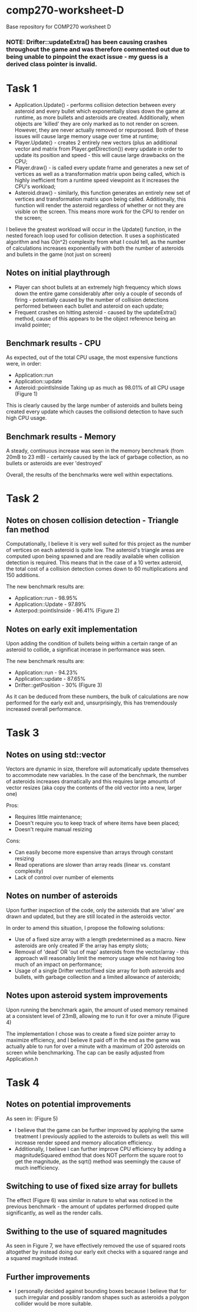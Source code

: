 # comp270-worksheet-D
Base repository for COMP270 worksheet D

### NOTE: Drifter::updateExtra() has been causing crashes throughout the game and was therefore commented out due to being unable to pinpoint the exact issue - my guess is a derived class pointer is invalid.

# Task 1

* Application.Update() - performs collision detection between every asteroid and every bullet which exponentially slows down the game at runtime, as more bullets and asteroids are created. Additionally, when objects are 'killed' they are only marked as to not render on screen. However, they are never actually removed or repurposed. Both of these issues will cause large memory usage over time at runtime;
* Player.Update() - creates 2 entirely new vectors (plus an additional vector and matrix from Player.getDirection()) every update in order to update its position and speed - this will cause large drawbacks on the CPU;
* Player.draw() - is called every update frame and generates a new set of vertices as well as a transformation matrix upon being called, which is highly inefficient from a runtime speed viewpoint as it increases the CPU's workload;
* Asteroid.draw() - similarly, this function generates an entirely new set of vertices and transformation matrix upon being called. Additionally, this function will render the asteroid regardless of whether or not they are visible on the screen. This means more work for the CPU to render on the screen;

I believe the greatest workload will occur in the Update() function, in the nested foreach loop used for collision detection. It uses a sophisticated algorithm and has O(n^2) complexity from what I could tell, as the number of calculations increases exponentially with both the number of asteroids and bullets in the game (not just on screen)

## Notes on initial playthrough

* Player can shoot bullets at an extremely high frequency which slows down the entire game considerably after only a couple of seconds of firing - potentially caused by the number of collision detections performed between each bullet and asteroid on each update;
* Frequent crashes on hitting asteroid - caused by the updateExtra() method, cause of this appears to be the object reference being an invalid pointer;

## Benchmark results - CPU

As expected, out of the total CPU usage, the most expensive functions were, in order:
* Application::run
* Application::update
* Asteroid::pointIsInside
Taking up as much as 98.01% of all CPU usage (Figure 1)

This is clearly caused by the large number of asteroids and bullets being created every update which causes the collisiond detection to have such high CPU usage.

## Benchmark results - Memory

A steady, continuous increase was seen in the memory benchmark (from 20mB to 23 mB) - certainly caused by the lack of garbage collection, as no bullets or asteroids are ever 'destroyed'

Overall, the results of the benchmarks were well within expectations.

# Task 2

## Notes on chosen collision detection - Triangle fan method

Computationally, I believe it is very well suited for this project as the number of vertices on each asteroid is quite low. The asteroid's triangle areas are computed upon being spawned and are readily available when collision detection is required. This means that in the case of a 10 vertex asteroid, the total cost of a collision detection comes down to 60 multiplications and 150 additions.

The new benchmark results are:
* Application::run - 98.95%
* Application::Update - 97.89%
* Asterpod::pointIsInside - 96.41%
(Figure 2)

## Notes on early exit implementation

Upon adding the condition of bullets being within a certain range of an asteroid to collide, a significat incerase in performance was seen.

The new benchmark results are:
* Application::run - 94.23%
* Application::update - 87.65%
* Drifter::getPosition - 30%
(Figure 3)

As it can be deduced from these numbers, the bulk of calculations are now performed for the early exit and, unsurprisingly, this has tremendously increased overall performance.

# Task 3

## Notes on using std::vector

Vectors are dynamic in size, therefore will automatically update themselves to accommodate new variables. In the case of the benchmark, the number of asteroids increases dramatically and this requires large amounts of vector resizes (aka copy the contents of the old vector into a new, larger one)

Pros:
* Requires little maintenance;
* Doesn't require you to keep track of where items have been placed;
* Doesn't require manual resizing

Cons:
* Can easily become more expensive than arrays through constant resizing
* Read operations are slower than array reads (linear vs. constant complexity)
* Lack of control over number of elements

## Notes on number of asteroids

Upon further inspection of the code, only the asteroids that are 'alive' are drawn and updated, but they are still located in the asteroids vector.

In order to amend this situation, I propose the following solutions:

* Use of a fixed size array with a length predetermined as a macro. New asteroids are only created IF the array has empty slots;
* Removal of 'dead' OR 'out of map' asteroids from the vector/array - this approach will reasonably limit the memory usage while not having too much of an impact on performance;
* Usage of a single Drifter vector/fixed size array for both asteroids and bullets, with garbage collection and a limited allowance of asteroids;

## Notes upon asteroid system improvements

Upon running the benchmark again, the amount of used memory remained at a consistent level of 23mB, allowing me to run it for over a minute (Figure 4)

The implementation I chose was to create a fixed size pointer array to maximize efficiency, and I believe it paid off in the end as the game was actually able to run for over a minute with a maximum of 200 asteroids on screen while benchmarking. The cap can be easily adjusted from Application.h

# Task 4

## Notes on potential improvements

As seen in: (Figure 5)
* I believe that the game can be further improved by applying the same treatment I previously applied to the asteroids to bullets as well: this will increase render speed and memory allocation efficiency.
* Additionally, I believe I can further improve CPU efficiency by adding a magnitudeSquared emthod that does NOT perform the square root to get the magnitude, as the sqrt() method was seemingly the cause of much inefficiency.

## Switching to use of fixed size array for bullets

The effect (Figure 6) was similar in nature to what was noticed in the previous benchmark - the amount of updates performed dropped quite significantly, as well as the render calls.

## Swithing to the use of squared magnitudes

As seen in Figure 7, we have effectively removed the use of squared roots altogether by instead doing our early exit checks with a squared range and a squared magnitude instead.

## Further improvements

* I personally decided against bounding boxes because I believe that for such irregular and possibly random shapes such as asteroids a polygon collider would be more suitable.